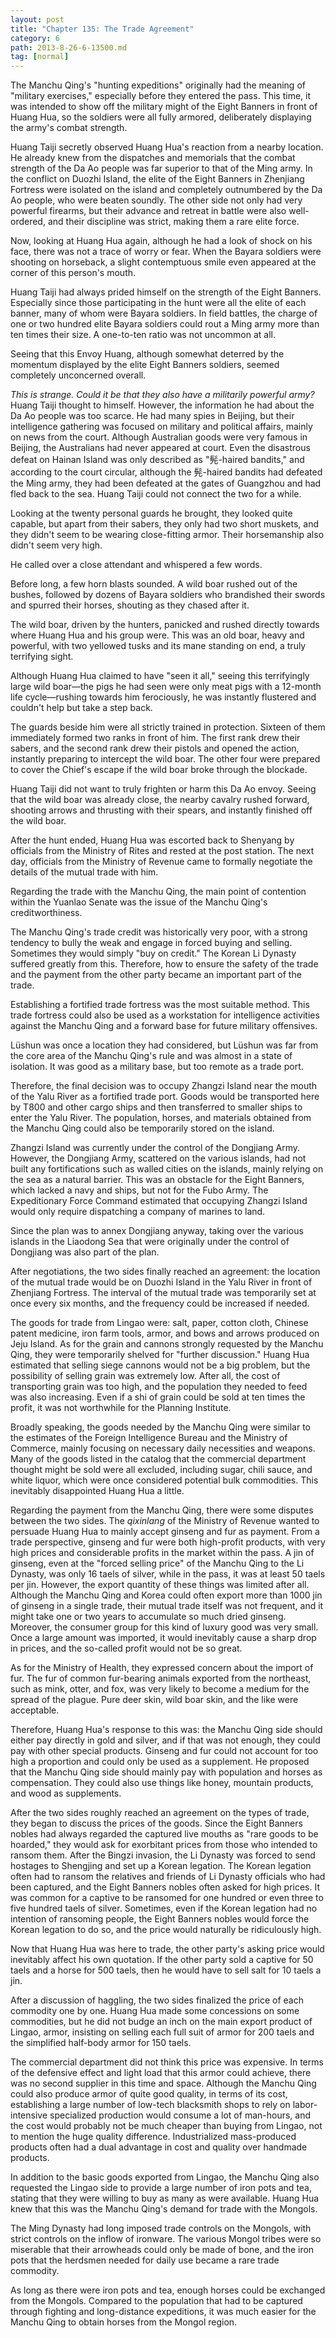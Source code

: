 ```yaml
---
layout: post
title: "Chapter 135: The Trade Agreement"
category: 6
path: 2013-8-26-6-13500.md
tag: [normal]
---
```


The Manchu Qing's "hunting expeditions" originally had the meaning of "military exercises," especially before they entered the pass. This time, it was intended to show off the military might of the Eight Banners in front of Huang Hua, so the soldiers were all fully armored, deliberately displaying the army's combat strength.

Huang Taiji secretly observed Huang Hua's reaction from a nearby location. He already knew from the dispatches and memorials that the combat strength of the Da Ao people was far superior to that of the Ming army. In the conflict on Duozhi Island, the elite of the Eight Banners in Zhenjiang Fortress were isolated on the island and completely outnumbered by the Da Ao people, who were beaten soundly. The other side not only had very powerful firearms, but their advance and retreat in battle were also well-ordered, and their discipline was strict, making them a rare elite force.

Now, looking at Huang Hua again, although he had a look of shock on his face, there was not a trace of worry or fear. When the Bayara soldiers were shooting on horseback, a slight contemptuous smile even appeared at the corner of this person's mouth.

Huang Taiji had always prided himself on the strength of the Eight Banners. Especially since those participating in the hunt were all the elite of each banner, many of whom were Bayara soldiers. In field battles, the charge of one or two hundred elite Bayara soldiers could rout a Ming army more than ten times their size. A one-to-ten ratio was not uncommon at all.

Seeing that this Envoy Huang, although somewhat deterred by the momentum displayed by the elite Eight Banners soldiers, seemed completely unconcerned overall.

*This is strange. Could it be that they also have a militarily powerful army?* Huang Taiji thought to himself. However, the information he had about the Da Ao people was too scarce. He had many spies in Beijing, but their intelligence gathering was focused on military and political affairs, mainly on news from the court. Although Australian goods were very famous in Beijing, the Australians had never appeared at court. Even the disastrous defeat on Hainan Island was only described as "髡-haired bandits," and according to the court circular, although the 髡-haired bandits had defeated the Ming army, they had been defeated at the gates of Guangzhou and had fled back to the sea. Huang Taiji could not connect the two for a while.

Looking at the twenty personal guards he brought, they looked quite capable, but apart from their sabers, they only had two short muskets, and they didn't seem to be wearing close-fitting armor. Their horsemanship also didn't seem very high.

He called over a close attendant and whispered a few words.

Before long, a few horn blasts sounded. A wild boar rushed out of the bushes, followed by dozens of Bayara soldiers who brandished their swords and spurred their horses, shouting as they chased after it.

The wild boar, driven by the hunters, panicked and rushed directly towards where Huang Hua and his group were. This was an old boar, heavy and powerful, with two yellowed tusks and its mane standing on end, a truly terrifying sight.

Although Huang Hua claimed to have "seen it all," seeing this terrifyingly large wild boar—the pigs he had seen were only meat pigs with a 12-month life cycle—rushing towards him ferociously, he was instantly flustered and couldn't help but take a step back.

The guards beside him were all strictly trained in protection. Sixteen of them immediately formed two ranks in front of him. The first rank drew their sabers, and the second rank drew their pistols and opened the action, instantly preparing to intercept the wild boar. The other four were prepared to cover the Chief's escape if the wild boar broke through the blockade.

Huang Taiji did not want to truly frighten or harm this Da Ao envoy. Seeing that the wild boar was already close, the nearby cavalry rushed forward, shooting arrows and thrusting with their spears, and instantly finished off the wild boar.

After the hunt ended, Huang Hua was escorted back to Shenyang by officials from the Ministry of Rites and rested at the post station. The next day, officials from the Ministry of Revenue came to formally negotiate the details of the mutual trade with him.

Regarding the trade with the Manchu Qing, the main point of contention within the Yuanlao Senate was the issue of the Manchu Qing's creditworthiness.

The Manchu Qing's trade credit was historically very poor, with a strong tendency to bully the weak and engage in forced buying and selling. Sometimes they would simply "buy on credit." The Korean Li Dynasty suffered greatly from this. Therefore, how to ensure the safety of the trade and the payment from the other party became an important part of the trade.

Establishing a fortified trade fortress was the most suitable method. This trade fortress could also be used as a workstation for intelligence activities against the Manchu Qing and a forward base for future military offensives.

Lüshun was once a location they had considered, but Lüshun was far from the core area of the Manchu Qing's rule and was almost in a state of isolation. It was good as a military base, but too remote as a trade port.

Therefore, the final decision was to occupy Zhangzi Island near the mouth of the Yalu River as a fortified trade port. Goods would be transported here by T800 and other cargo ships and then transferred to smaller ships to enter the Yalu River. The population, horses, and materials obtained from the Manchu Qing could also be temporarily stored on the island.

Zhangzi Island was currently under the control of the Dongjiang Army. However, the Dongjiang Army, scattered on the various islands, had not built any fortifications such as walled cities on the islands, mainly relying on the sea as a natural barrier. This was an obstacle for the Eight Banners, which lacked a navy and ships, but not for the Fubo Army. The Expeditionary Force Command estimated that occupying Zhangzi Island would only require dispatching a company of marines to land.

Since the plan was to annex Dongjiang anyway, taking over the various islands in the Liaodong Sea that were originally under the control of Dongjiang was also part of the plan.

After negotiations, the two sides finally reached an agreement: the location of the mutual trade would be on Duozhi Island in the Yalu River in front of Zhenjiang Fortress. The interval of the mutual trade was temporarily set at once every six months, and the frequency could be increased if needed.

The goods for trade from Lingao were: salt, paper, cotton cloth, Chinese patent medicine, iron farm tools, armor, and bows and arrows produced on Jeju Island. As for the grain and cannons strongly requested by the Manchu Qing, they were temporarily shelved for "further discussion." Huang Hua estimated that selling siege cannons would not be a big problem, but the possibility of selling grain was extremely low. After all, the cost of transporting grain was too high, and the population they needed to feed was also increasing. Even if a shi of grain could be sold at ten times the profit, it was not worthwhile for the Planning Institute.

Broadly speaking, the goods needed by the Manchu Qing were similar to the estimates of the Foreign Intelligence Bureau and the Ministry of Commerce, mainly focusing on necessary daily necessities and weapons. Many of the goods listed in the catalog that the commercial department thought might be sold were all excluded, including sugar, chili sauce, and white liquor, which were once considered potential bulk commodities. This inevitably disappointed Huang Hua a little.

Regarding the payment from the Manchu Qing, there were some disputes between the two sides. The *qixinlang* of the Ministry of Revenue wanted to persuade Huang Hua to mainly accept ginseng and fur as payment. From a trade perspective, ginseng and fur were both high-profit products, with very high prices and considerable profits in the market within the pass. A jin of ginseng, even at the "forced selling price" of the Manchu Qing to the Li Dynasty, was only 16 taels of silver, while in the pass, it was at least 50 taels per jin. However, the export quantity of these things was limited after all. Although the Manchu Qing and Korea could often export more than 1000 jin of ginseng in a single trade, their mutual trade itself was not frequent, and it might take one or two years to accumulate so much dried ginseng. Moreover, the consumer group for this kind of luxury good was very small. Once a large amount was imported, it would inevitably cause a sharp drop in prices, and the so-called profit would not be so great.

As for the Ministry of Health, they expressed concern about the import of fur. The fur of common fur-bearing animals exported from the northeast, such as mink, otter, and fox, was very likely to become a medium for the spread of the plague. Pure deer skin, wild boar skin, and the like were acceptable.

Therefore, Huang Hua's response to this was: the Manchu Qing side should either pay directly in gold and silver, and if that was not enough, they could pay with other special products. Ginseng and fur could not account for too high a proportion and could only be used as a supplement. He proposed that the Manchu Qing side should mainly pay with population and horses as compensation. They could also use things like honey, mountain products, and wood as supplements.

After the two sides roughly reached an agreement on the types of trade, they began to discuss the prices of the goods. Since the Eight Banners nobles had always regarded the captured live mouths as "rare goods to be hoarded," they would ask for exorbitant prices from those who intended to ransom them. After the Bingzi invasion, the Li Dynasty was forced to send hostages to Shengjing and set up a Korean legation. The Korean legation often had to ransom the relatives and friends of Li Dynasty officials who had been captured, and the Eight Banners nobles often asked for high prices. It was common for a captive to be ransomed for one hundred or even three to five hundred taels of silver. Sometimes, even if the Korean legation had no intention of ransoming people, the Eight Banners nobles would force the Korean legation to do so, and the price would naturally be ridiculously high.

Now that Huang Hua was here to trade, the other party's asking price would inevitably affect his own quotation. If the other party sold a captive for 50 taels and a horse for 500 taels, then he would have to sell salt for 10 taels a jin.

After a discussion of haggling, the two sides finalized the price of each commodity one by one. Huang Hua made some concessions on some commodities, but he did not budge an inch on the main export product of Lingao, armor, insisting on selling each full suit of armor for 200 taels and the simplified half-body armor for 150 taels.

The commercial department did not think this price was expensive. In terms of the defensive effect and light load that this armor could achieve, there was no second supplier in this time and space. Although the Manchu Qing could also produce armor of quite good quality, in terms of its cost, establishing a large number of low-tech blacksmith shops to rely on labor-intensive specialized production would consume a lot of man-hours, and the cost would probably not be much cheaper than buying from Lingao, not to mention the huge quality difference. Industrialized mass-produced products often had a dual advantage in cost and quality over handmade products.

In addition to the basic goods exported from Lingao, the Manchu Qing also requested the Lingao side to provide a large number of iron pots and tea, stating that they were willing to buy as many as were available. Huang Hua knew that this was the Manchu Qing's demand for trade with the Mongols.

The Ming Dynasty had long imposed trade controls on the Mongols, with strict controls on the inflow of ironware. The various Mongol tribes were so miserable that their arrowheads could only be made of bone, and the iron pots that the herdsmen needed for daily use became a rare trade commodity.

As long as there were iron pots and tea, enough horses could be exchanged from the Mongols. Compared to the population that had to be captured through fighting and long-distance expeditions, it was much easier for the Manchu Qing to obtain horses from the Mongol region.